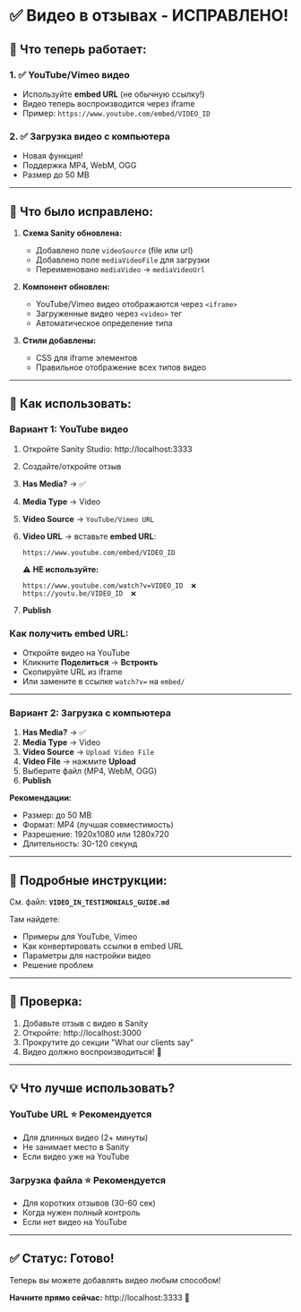 # ✅ Видео в отзывах - ИСПРАВЛЕНО!

## 🎉 Что теперь работает:

### 1. ✅ YouTube/Vimeo видео
- Используйте **embed URL** (не обычную ссылку!)
- Видео теперь воспроизводится через iframe
- Пример: `https://www.youtube.com/embed/VIDEO_ID`

### 2. ✅ Загрузка видео с компьютера
- Новая функция!
- Поддержка MP4, WebM, OGG
- Размер до 50 MB

---

## 🔧 Что было исправлено:

1. **Схема Sanity обновлена:**
   - Добавлено поле `videoSource` (file или url)
   - Добавлено поле `mediaVideoFile` для загрузки
   - Переименовано `mediaVideo` → `mediaVideoUrl`

2. **Компонент обновлен:**
   - YouTube/Vimeo видео отображаются через `<iframe>`
   - Загруженные видео через `<video>` тег
   - Автоматическое определение типа

3. **Стили добавлены:**
   - CSS для iframe элементов
   - Правильное отображение всех типов видео

---

## 🚀 Как использовать:

### Вариант 1: YouTube видео

1. Откройте Sanity Studio: http://localhost:3333
2. Создайте/откройте отзыв
3. **Has Media?** → ✅
4. **Media Type** → Video
5. **Video Source** → `YouTube/Vimeo URL`
6. **Video URL** → вставьте **embed URL**:
   ```
   https://www.youtube.com/embed/VIDEO_ID
   ```
   
   ⚠️ **НЕ используйте:**
   ```
   https://www.youtube.com/watch?v=VIDEO_ID  ❌
   https://youtu.be/VIDEO_ID  ❌
   ```

7. **Publish**

### Как получить embed URL:
- Откройте видео на YouTube
- Кликните **Поделиться** → **Встроить**
- Скопируйте URL из iframe
- Или замените в ссылке `watch?v=` на `embed/`

---

### Вариант 2: Загрузка с компьютера

1. **Has Media?** → ✅
2. **Media Type** → Video
3. **Video Source** → `Upload Video File`
4. **Video File** → нажмите **Upload**
5. Выберите файл (MP4, WebM, OGG)
6. **Publish**

**Рекомендации:**
- Размер: до 50 MB
- Формат: MP4 (лучшая совместимость)
- Разрешение: 1920x1080 или 1280x720
- Длительность: 30-120 секунд

---

## 📖 Подробные инструкции:

См. файл: **`VIDEO_IN_TESTIMONIALS_GUIDE.md`**

Там найдете:
- Примеры для YouTube, Vimeo
- Как конвертировать ссылки в embed URL
- Параметры для настройки видео
- Решение проблем

---

## 🎯 Проверка:

1. Добавьте отзыв с видео в Sanity
2. Откройте: http://localhost:3000
3. Прокрутите до секции "What our clients say"
4. Видео должно воспроизводиться! 🎉

---

## 💡 Что лучше использовать?

### YouTube URL ⭐ Рекомендуется
- Для длинных видео (2+ минуты)
- Не занимает место в Sanity
- Если видео уже на YouTube

### Загрузка файла ⭐ Рекомендуется
- Для коротких отзывов (30-60 сек)
- Когда нужен полный контроль
- Если нет видео на YouTube

---

## ✅ Статус: Готово!

Теперь вы можете добавлять видео любым способом!

**Начните прямо сейчас:** http://localhost:3333 🚀

